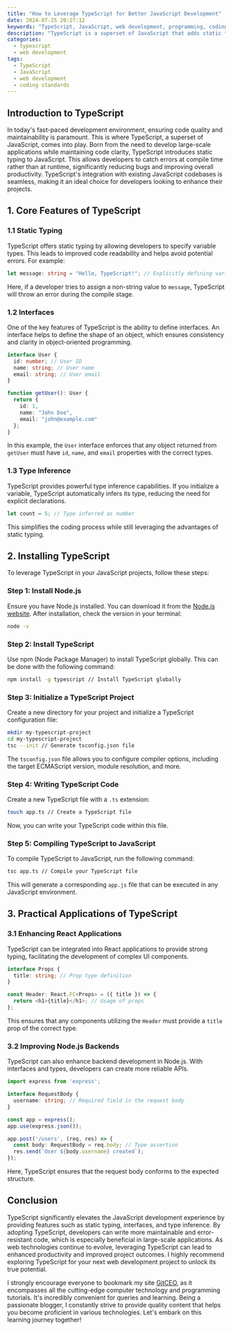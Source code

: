```yaml
---
title: "How to Leverage TypeScript for Better JavaScript Development"
date: 2024-07-25 20:27:12
keywords: "TypeScript, JavaScript, web development, programming, coding standards"
description: "TypeScript is a superset of JavaScript that adds static typing, which helps developers write more robust and maintainable code. In this article, we will explore how TypeScript enhances JavaScript development, its core features, installation steps, and practical applications. We'll provide detailed examples and code snippets to illustrate TypeScript's advantages over traditional JavaScript. By the end of this article, you'll understand how to integrate TypeScript into your JavaScript projects and improve your development workflow significantly."
categories:
  - typescript
  - web development
tags:
  - TypeScript
  - JavaScript
  - web development
  - coding standards
---
```


## Introduction to TypeScript

In today's fast-paced development environment, ensuring code quality and maintainability is paramount. This is where TypeScript, a superset of JavaScript, comes into play. Born from the need to develop large-scale applications while maintaining code clarity, TypeScript introduces static typing to JavaScript. This allows developers to catch errors at compile time rather than at runtime, significantly reducing bugs and improving overall productivity. TypeScript's integration with existing JavaScript codebases is seamless, making it an ideal choice for developers looking to enhance their projects.

<!-- more -->

## 1. Core Features of TypeScript

### 1.1 Static Typing

TypeScript offers static typing by allowing developers to specify variable types. This leads to improved code readability and helps avoid potential errors. For example:

```typescript
let message: string = "Hello, TypeScript!"; // Explicitly defining variable type
```

Here, if a developer tries to assign a non-string value to `message`, TypeScript will throw an error during the compile stage.

### 1.2 Interfaces

One of the key features of TypeScript is the ability to define interfaces. An interface helps to define the shape of an object, which ensures consistency and clarity in object-oriented programming.

```typescript
interface User {
  id: number; // User ID
  name: string; // User name
  email: string; // User email
}

function getUser(): User {
  return {
    id: 1,
    name: "John Doe",
    email: "john@example.com"
  };
}
```

In this example, the `User` interface enforces that any object returned from `getUser` must have `id`, `name`, and `email` properties with the correct types.

### 1.3 Type Inference

TypeScript provides powerful type inference capabilities. If you initialize a variable, TypeScript automatically infers its type, reducing the need for explicit declarations.

```typescript
let count = 5; // Type inferred as number
```

This simplifies the coding process while still leveraging the advantages of static typing.

## 2. Installing TypeScript

To leverage TypeScript in your JavaScript projects, follow these steps:

### Step 1: Install Node.js

Ensure you have Node.js installed. You can download it from the [Node.js website](https://nodejs.org/). After installation, check the version in your terminal:

```bash
node -v
```

### Step 2: Install TypeScript

Use npm (Node Package Manager) to install TypeScript globally. This can be done with the following command:

```bash
npm install -g typescript // Install TypeScript globally
```

### Step 3: Initialize a TypeScript Project

Create a new directory for your project and initialize a TypeScript configuration file:

```bash
mkdir my-typescript-project
cd my-typescript-project
tsc --init // Generate tsconfig.json file
```

The `tsconfig.json` file allows you to configure compiler options, including the target ECMAScript version, module resolution, and more.

### Step 4: Writing TypeScript Code

Create a new TypeScript file with a `.ts` extension:

```bash
touch app.ts // Create a TypeScript file
```

Now, you can write your TypeScript code within this file.

### Step 5: Compiling TypeScript to JavaScript

To compile TypeScript to JavaScript, run the following command:

```bash
tsc app.ts // Compile your TypeScript file
```

This will generate a corresponding `app.js` file that can be executed in any JavaScript environment.

## 3. Practical Applications of TypeScript

### 3.1 Enhancing React Applications

TypeScript can be integrated into React applications to provide strong typing, facilitating the development of complex UI components.

```typescript
interface Props {
  title: string; // Prop type definition
}

const Header: React.FC<Props> = ({ title }) => {
  return <h1>{title}</h1>; // Usage of props
};
```

This ensures that any components utilizing the `Header` must provide a `title` prop of the correct type.

### 3.2 Improving Node.js Backends

TypeScript can also enhance backend development in Node.js. With interfaces and types, developers can create more reliable APIs.

```typescript
import express from 'express';

interface RequestBody {
  username: string; // Required field in the request body
}

const app = express();
app.use(express.json());

app.post('/users', (req, res) => {
  const body: RequestBody = req.body; // Type assertion
  res.send(`User ${body.username} created`);
});
```

Here, TypeScript ensures that the request body conforms to the expected structure.

## Conclusion

TypeScript significantly elevates the JavaScript development experience by providing features such as static typing, interfaces, and type inference. By adopting TypeScript, developers can write more maintainable and error-resistant code, which is especially beneficial in large-scale applications. As web technologies continue to evolve, leveraging TypeScript can lead to enhanced productivity and improved project outcomes. I highly recommend exploring TypeScript for your next web development project to unlock its true potential.

I strongly encourage everyone to bookmark my site [GitCEO](https://gitceo.com), as it encompasses all the cutting-edge computer technology and programming tutorials. It's incredibly convenient for queries and learning. Being a passionate blogger, I constantly strive to provide quality content that helps you become proficient in various technologies. Let's embark on this learning journey together!